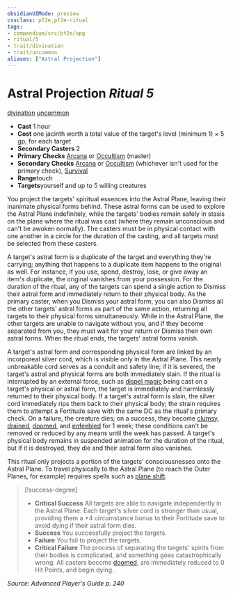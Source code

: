 ```yaml
---
obsidianUIMode: preview
cssclass: pf2e,pf2e-ritual
tags:
- compendium/src/pf2e/apg
- ritual/5
- trait/divination
- trait/uncommon
aliases: ["Astral Projection"]
---
```

# Astral Projection *Ritual 5*  
[divination](rules/traits/divination.md)  [uncommon](rules/traits/uncommon.md)  

- **Cast** 1 hour
- **Cost** one jacinth worth a total value of the target's level (minimum 1) × 5 gp, for each target
- **Secondary Casters** 2
- **Primary Checks** [Arcana](../../skills.md#Arcana) or [Occultism](../../skills.md#Occultism) (master)
- **Secondary Checks** [Arcana](../../skills.md#Arcana) or [Occultism](../../skills.md#Occultism) (whichever isn't used for the primary check), [Survival](../../skills.md#Survival)
- **Range**touch
- **Targets**yourself and up to 5 willing creatures

You project the targets' spiritual essences into the Astral Plane, leaving their inanimate physical forms behind. These astral forms can be used to explore the Astral Plane indefinitely, while the targets' bodies remain safely in stasis on the plane where the ritual was cast (where they remain unconscious and can't be awoken normally). The casters must be in physical contact with one another in a circle for the duration of the casting, and all targets must be selected from these casters.

A target's astral form is a duplicate of the target and everything they're carrying; anything that happens to a duplicate item happens to the original as well. For instance, if you use, spend, destroy, lose, or give away an item's duplicate, the original vanishes from your possession. For the duration of the ritual, any of the targets can spend a single action to Dismiss their astral form and immediately return to their physical body. As the primary caster, when you Dismiss your astral form, you can also Dismiss all the other targets' astral forms as part of the same action, returning all targets to their physical forms simultaneously. While in the Astral Plane, the other targets are unable to navigate without you, and if they become separated from you, they must wait for your return or Dismiss their own astral forms. When the ritual ends, the targets' astral forms vanish.

A target's astral form and corresponding physical form are linked by an incorporeal silver cord, which is visible only in the Astral Plane. This nearly unbreakable cord serves as a conduit and safety line; if it is severed, the target's astral and physical forms are both immediately slain. If the ritual is interrupted by an external force, such as [dispel magic](../dispel-magic.md) being cast on a target's physical or astral form, the target is immediately and harmlessly returned to their physical body. If a target's astral form is slain, the silver cord immediately rips them back to their physical body; the strain requires them to attempt a Fortitude save with the same DC as the ritual's primary check. On a failure, the creature dies; on a success, they become [clumsy](rules/conditions.md#Clumsy), [drained](rules/conditions.md#Drained), [doomed](rules/conditions.md#Doomed), and [enfeebled](rules/conditions.md#Enfeebled) for 1 week; these conditions can't be removed or reduced by any means until the week has passed. A target's physical body remains in suspended animation for the duration of the ritual, but if it is destroyed, they die and their astral form also vanishes.

This ritual only projects a portion of the targets' consciousnesses onto the Astral Plane. To travel physically to the Astral Plane (to reach the Outer Planes, for example) requires spells such as [plane shift](../plane-shift.md).

> [!success-degree] 
> - **Critical Success** All targets are able to navigate independently in the Astral Plane. Each target's silver cord is stronger than usual, providing them a +4 circumstance bonus to their Fortitude save to avoid dying if their astral form dies.
> - **Success** You successfully project the targets.
> - **Failure** You fail to project the targets.
> - **Critical Failure** The process of separating the targets' spirits from their bodies is complicated, and something goes catastrophically wrong. All casters become [doomed](rules/conditions.md#Doomed), are immediately reduced to 0 Hit Points, and begin dying.

*Source: Advanced Player's Guide p. 240*